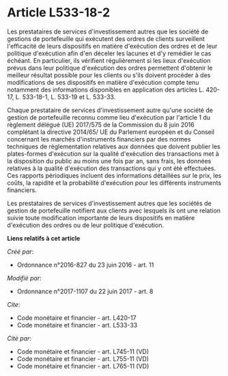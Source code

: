 # Article L533-18-2

Les prestataires de services d'investissement autres que les société de gestions de portefeuille qui exécutent des ordres de
clients surveillent l'efficacité de leurs dispositifs en matière d'exécution des ordres et de leur politique d'exécution afin
d'en déceler les lacunes et d'y remédier le cas échéant. En particulier, ils vérifient régulièrement si les lieux d'exécution
prévus dans leur politique d'exécution des ordres permettent d'obtenir le meilleur résultat possible pour les clients ou
s'ils doivent procéder à des modifications de ses dispositifs en matière d'exécution compte tenu notamment des informations
disponibles en application des articles L. 420-17, L. 533-18-1, L. 533-19 et L. 533-33.

Chaque prestataire de services d'investissement autre qu'une société de gestion de portefeuille reconnu comme lieu
d'exécution par l'article 1 du règlement délégué (UE) 2017/575 de la Commission du 8 juin 2016 complétant la directive
2014/65/ UE du Parlement européen et du Conseil concernant les marchés d'instruments financiers par des normes techniques de
réglementation relatives aux données que doivent publier les plates-formes d'exécution sur la qualité d'exécution des
transactions met à la disposition du public au moins une fois par an, sans frais, les données relatives à la qualité
d'exécution des transactions qui y ont été effectuées. Ces rapports périodiques incluent des informations détaillées sur le
prix, les coûts, la rapidité et la probabilité d'exécution pour les différents instruments financiers.

Les prestataires de services d'investissement autres que les sociétés de gestion de portefeuille notifient aux clients avec
lesquels ils ont une relation suivie toute modification importante de leurs dispositifs en matière d'exécution des ordres ou
de leur politique d'exécution.

**Liens relatifs à cet article**

_Créé par_:

  - Ordonnance n°2016-827 du 23 juin 2016 - art. 11

_Modifié par_:

  - Ordonnance n°2017-1107 du 22 juin 2017 - art. 8

_Cite_:

  - Code monétaire et financier - art. L420-17
  - Code monétaire et financier - art. L533-33

_Cité par_:

  - Code monétaire et financier - art. L745-11 (VD)
  - Code monétaire et financier - art. L755-11 (VD)
  - Code monétaire et financier - art. L765-11 (VD)
